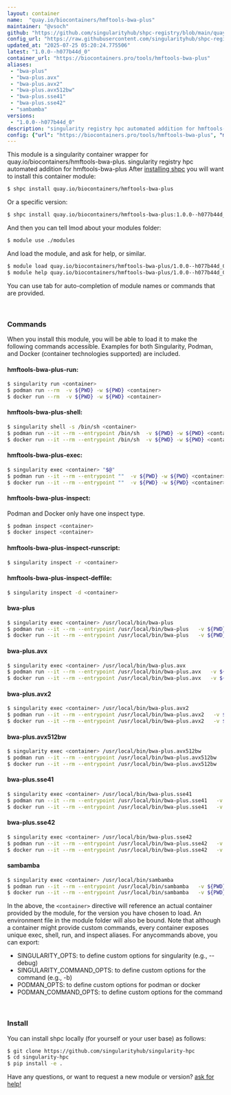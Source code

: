 ```yaml
---
layout: container
name:  "quay.io/biocontainers/hmftools-bwa-plus"
maintainer: "@vsoch"
github: "https://github.com/singularityhub/shpc-registry/blob/main/quay.io/biocontainers/hmftools-bwa-plus/container.yaml"
config_url: "https://raw.githubusercontent.com/singularityhub/shpc-registry/main/quay.io/biocontainers/hmftools-bwa-plus/container.yaml"
updated_at: "2025-07-25 05:20:24.775506"
latest: "1.0.0--h077b44d_0"
container_url: "https://biocontainers.pro/tools/hmftools-bwa-plus"
aliases:
 - "bwa-plus"
 - "bwa-plus.avx"
 - "bwa-plus.avx2"
 - "bwa-plus.avx512bw"
 - "bwa-plus.sse41"
 - "bwa-plus.sse42"
 - "sambamba"
versions:
 - "1.0.0--h077b44d_0"
description: "singularity registry hpc automated addition for hmftools-bwa-plus"
config: {"url": "https://biocontainers.pro/tools/hmftools-bwa-plus", "maintainer": "@vsoch", "description": "singularity registry hpc automated addition for hmftools-bwa-plus", "latest": {"1.0.0--h077b44d_0": "sha256:52f2858d7dc41038dac22756c31186541c0c4218287de16f41d013ff7452b273"}, "tags": {"1.0.0--h077b44d_0": "sha256:52f2858d7dc41038dac22756c31186541c0c4218287de16f41d013ff7452b273"}, "docker": "quay.io/biocontainers/hmftools-bwa-plus", "aliases": {"bwa-plus": "/usr/local/bin/bwa-plus", "bwa-plus.avx": "/usr/local/bin/bwa-plus.avx", "bwa-plus.avx2": "/usr/local/bin/bwa-plus.avx2", "bwa-plus.avx512bw": "/usr/local/bin/bwa-plus.avx512bw", "bwa-plus.sse41": "/usr/local/bin/bwa-plus.sse41", "bwa-plus.sse42": "/usr/local/bin/bwa-plus.sse42", "sambamba": "/usr/local/bin/sambamba"}}
---
```


This module is a singularity container wrapper for quay.io/biocontainers/hmftools-bwa-plus.
singularity registry hpc automated addition for hmftools-bwa-plus
After [installing shpc](#install) you will want to install this container module:


```bash
$ shpc install quay.io/biocontainers/hmftools-bwa-plus
```

Or a specific version:

```bash
$ shpc install quay.io/biocontainers/hmftools-bwa-plus:1.0.0--h077b44d_0
```

And then you can tell lmod about your modules folder:

```bash
$ module use ./modules
```

And load the module, and ask for help, or similar.

```bash
$ module load quay.io/biocontainers/hmftools-bwa-plus/1.0.0--h077b44d_0
$ module help quay.io/biocontainers/hmftools-bwa-plus/1.0.0--h077b44d_0
```

You can use tab for auto-completion of module names or commands that are provided.

<br>

### Commands

When you install this module, you will be able to load it to make the following commands accessible.
Examples for both Singularity, Podman, and Docker (container technologies supported) are included.

#### hmftools-bwa-plus-run:

```bash
$ singularity run <container>
$ podman run --rm  -v ${PWD} -w ${PWD} <container>
$ docker run --rm  -v ${PWD} -w ${PWD} <container>
```

#### hmftools-bwa-plus-shell:

```bash
$ singularity shell -s /bin/sh <container>
$ podman run --it --rm --entrypoint /bin/sh  -v ${PWD} -w ${PWD} <container>
$ docker run --it --rm --entrypoint /bin/sh  -v ${PWD} -w ${PWD} <container>
```

#### hmftools-bwa-plus-exec:

```bash
$ singularity exec <container> "$@"
$ podman run --it --rm --entrypoint ""  -v ${PWD} -w ${PWD} <container> "$@"
$ docker run --it --rm --entrypoint ""  -v ${PWD} -w ${PWD} <container> "$@"
```

#### hmftools-bwa-plus-inspect:

Podman and Docker only have one inspect type.

```bash
$ podman inspect <container>
$ docker inspect <container>
```

#### hmftools-bwa-plus-inspect-runscript:

```bash
$ singularity inspect -r <container>
```

#### hmftools-bwa-plus-inspect-deffile:

```bash
$ singularity inspect -d <container>
```


#### bwa-plus

```bash
$ singularity exec <container> /usr/local/bin/bwa-plus
$ podman run --it --rm --entrypoint /usr/local/bin/bwa-plus   -v ${PWD} -w ${PWD} <container> -c " $@"
$ docker run --it --rm --entrypoint /usr/local/bin/bwa-plus   -v ${PWD} -w ${PWD} <container> -c " $@"
```


#### bwa-plus.avx

```bash
$ singularity exec <container> /usr/local/bin/bwa-plus.avx
$ podman run --it --rm --entrypoint /usr/local/bin/bwa-plus.avx   -v ${PWD} -w ${PWD} <container> -c " $@"
$ docker run --it --rm --entrypoint /usr/local/bin/bwa-plus.avx   -v ${PWD} -w ${PWD} <container> -c " $@"
```


#### bwa-plus.avx2

```bash
$ singularity exec <container> /usr/local/bin/bwa-plus.avx2
$ podman run --it --rm --entrypoint /usr/local/bin/bwa-plus.avx2   -v ${PWD} -w ${PWD} <container> -c " $@"
$ docker run --it --rm --entrypoint /usr/local/bin/bwa-plus.avx2   -v ${PWD} -w ${PWD} <container> -c " $@"
```


#### bwa-plus.avx512bw

```bash
$ singularity exec <container> /usr/local/bin/bwa-plus.avx512bw
$ podman run --it --rm --entrypoint /usr/local/bin/bwa-plus.avx512bw   -v ${PWD} -w ${PWD} <container> -c " $@"
$ docker run --it --rm --entrypoint /usr/local/bin/bwa-plus.avx512bw   -v ${PWD} -w ${PWD} <container> -c " $@"
```


#### bwa-plus.sse41

```bash
$ singularity exec <container> /usr/local/bin/bwa-plus.sse41
$ podman run --it --rm --entrypoint /usr/local/bin/bwa-plus.sse41   -v ${PWD} -w ${PWD} <container> -c " $@"
$ docker run --it --rm --entrypoint /usr/local/bin/bwa-plus.sse41   -v ${PWD} -w ${PWD} <container> -c " $@"
```


#### bwa-plus.sse42

```bash
$ singularity exec <container> /usr/local/bin/bwa-plus.sse42
$ podman run --it --rm --entrypoint /usr/local/bin/bwa-plus.sse42   -v ${PWD} -w ${PWD} <container> -c " $@"
$ docker run --it --rm --entrypoint /usr/local/bin/bwa-plus.sse42   -v ${PWD} -w ${PWD} <container> -c " $@"
```


#### sambamba

```bash
$ singularity exec <container> /usr/local/bin/sambamba
$ podman run --it --rm --entrypoint /usr/local/bin/sambamba   -v ${PWD} -w ${PWD} <container> -c " $@"
$ docker run --it --rm --entrypoint /usr/local/bin/sambamba   -v ${PWD} -w ${PWD} <container> -c " $@"
```



In the above, the `<container>` directive will reference an actual container provided
by the module, for the version you have chosen to load. An environment file in the
module folder will also be bound. Note that although a container
might provide custom commands, every container exposes unique exec, shell, run, and
inspect aliases. For anycommands above, you can export:

 - SINGULARITY_OPTS: to define custom options for singularity (e.g., --debug)
 - SINGULARITY_COMMAND_OPTS: to define custom options for the command (e.g., -b)
 - PODMAN_OPTS: to define custom options for podman or docker
 - PODMAN_COMMAND_OPTS: to define custom options for the command

<br>

### Install

You can install shpc locally (for yourself or your user base) as follows:

```bash
$ git clone https://github.com/singularityhub/singularity-hpc
$ cd singularity-hpc
$ pip install -e .
```

Have any questions, or want to request a new module or version? [ask for help!](https://github.com/singularityhub/singularity-hpc/issues)